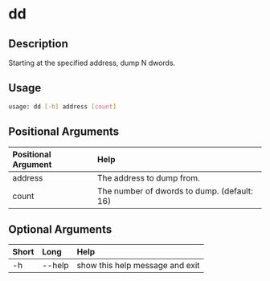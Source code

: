<!-- THIS PART OF THIS FILE IS AUTOGENERATED. DO NOT MODIFY IT. See scripts/generate_docs.sh -->




# dd

## Description


Starting at the specified address, dump N dwords.
## Usage


```bash
usage: dd [-h] address [count]

```
## Positional Arguments

|Positional Argument|Help|
| :--- | :--- |
|address|The address to dump from.|
|count|The number of dwords to dump. (default: 16)|

## Optional Arguments

|Short|Long|Help|
| :--- | :--- | :--- |
|-h|--help|show this help message and exit|

<!-- END OF AUTOGENERATED PART. Do not modify this line or the line below, they mark the end of the auto-generated part of the file. If you want to extend the documentation in a way which cannot easily be done by adding to the command help description, write below the following line. -->
<!-- ------------\>8---- ----\>8---- ----\>8------------ -->
